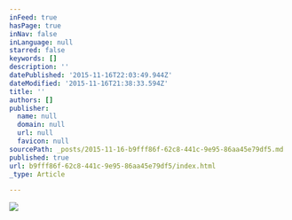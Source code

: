 ```yaml
---
inFeed: true
hasPage: true
inNav: false
inLanguage: null
starred: false
keywords: []
description: ''
datePublished: '2015-11-16T22:03:49.944Z'
dateModified: '2015-11-16T21:38:33.594Z'
title: ''
authors: []
publisher:
  name: null
  domain: null
  url: null
  favicon: null
sourcePath: _posts/2015-11-16-b9fff86f-62c8-441c-9e95-86aa45e79df5.md
published: true
url: b9fff86f-62c8-441c-9e95-86aa45e79df5/index.html
_type: Article

---
```

![](https://the-grid-user-content.s3-us-west-2.amazonaws.com/52d9feed-2805-4292-828f-b95a23eabc63.jpg)